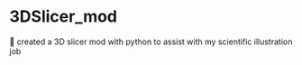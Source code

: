 # 3DSlicer_mod

:sparkler: created a 3D slicer mod with python to assist with my scientific illustration job

#
